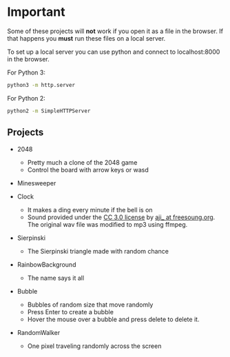 # Important

Some of these projects will **not** work if you open it as a file in the browser. If that happens you **must** run these files on a local server.

To set up a local server you can use python and connect to localhost:8000 in the browser.

For Python 3:

```sh
python3 -m http.server
```

For Python 2:

```sh
python2 -m SimpleHTTPServer
```

## Projects

- 2048

  - Pretty much a clone of the 2048 game
  - Control the board with arrow keys or wasd

- Minesweeper

- Clock

  - It makes a ding every minute if the bell is on
  - Sound provided under the [CC 3.0 license](http://creativecommons.org/licenses/by/3.0/) by [aji\_ at freesoung.org](https://freesound.org/s/66136/). The original wav file was modified to mp3 using ffmpeg.

- Sierpinski

  - The Sierpinski triangle made with random chance

- RainbowBackground

  - The name says it all

- Bubble

  - Bubbles of random size that move randomly
  - Press Enter to create a bubble
  - Hover the mouse over a bubble and press delete to delete it.

- RandomWalker
  - One pixel traveling randomly across the screen

